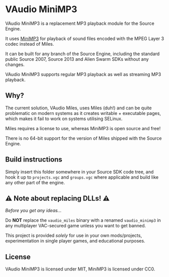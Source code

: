# VAudio MiniMP3

VAudio MiniMP3 is a replacement MP3 playback module for the Source Engine.

It uses [MiniMP3](https://github.com/lieff/minimp3) for playback of sound files encoded with the MPEG Layer 3 codec instead of Miles.

It can be built for any branch of the Source Engine, including the standard public Source 2007, Source 2013 and Alien Swarm SDKs without any changes.

VAudio MiniMP3 supports regular MP3 playback as well as streaming MP3 playback.

## Why?

The current solution, VAudio Miles, uses Miles (duh!) and can be quite problematic on modern systems as it creates writable + executable pages, which makes it fail to work on systems utilising SELinux.

Miles requires a license to use, whereas MiniMP3 is open source and free!

There is no 64-bit support for the version of Miles shipped with the Source Engine.

## Build instructions

Simply insert this folder somewhere in your Source SDK code tree, and hook it up to `projects.vgc` and `groups.vgc` where applicable and build like any other part of the engine.

## ⚠️ Note about replacing DLLs! ⚠️

*Before you get any ideas...*

Do **NOT** replace the `vaudio_miles` binary with a renamed `vaudio_minimp3` in any multiplayer VAC-secured game unless you want to get banned.

This project is provided *solely* for use in your own mods/projects, experimentation in single player games, and educational purposes.

## License

VAudio MiniMP3 is licensed under MIT, MiniMP3 is licensed under CC0.
